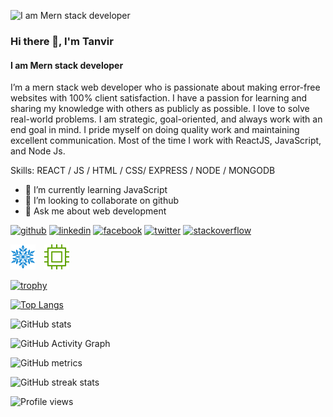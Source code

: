 
![I am Mern  stack developer ](https://i.ibb.co/NndLFxt/Screenshot-125.png)

### Hi there 👋, I'm Tanvir
#### I am Mern  stack developer 

I’m a  mern stack web developer who is passionate about making error-free websites with 100% client satisfaction. I have a passion for learning and sharing my knowledge with others as publicly as possible. I love to solve real-world problems. I am strategic, goal-oriented, and always work with an end goal in mind. I pride myself on doing quality work and maintaining excellent communication. Most of the time I work with ReactJS, JavaScript, and Node Js.

Skills:  REACT / JS / HTML / CSS/ EXPRESS / NODE / MONGODB

- 🌱 I’m currently learning JavaScript 
- 👯 I’m looking to collaborate on github 
- 💬 Ask me about web development  


[<img src='https://cdn.jsdelivr.net/npm/simple-icons@3.0.1/icons/github.svg' alt='github' height='40'>](https://github.com/https://github.com/Tanvir1407)  [<img src='https://cdn.jsdelivr.net/npm/simple-icons@3.0.1/icons/linkedin.svg' alt='linkedin' height='40'>](https://www.linkedin.com/in/https://www.linkedin.com/in/tan-vir-4148631b7//)  [<img src='https://cdn.jsdelivr.net/npm/simple-icons@3.0.1/icons/facebook.svg' alt='facebook' height='40'>](https://www.facebook.com/https://www.facebook.com/Tanvir.rl)  [<img src='https://cdn.jsdelivr.net/npm/simple-icons@3.0.1/icons/twitter.svg' alt='twitter' height='40'>](https://twitter.com/https://twitter.com/Tanvir00191684)  [<img src='https://cdn.jsdelivr.net/npm/simple-icons@3.0.1/icons/stackoverflow.svg' alt='stackoverflow' height='40'>](https://stackoverflow.com/users/https://stackoverflow.com/users/14487776/tanvir?tab=profile)  

<a href='https://archiveprogram.github.com/'><img src='https://raw.githubusercontent.com/acervenky/animated-github-badges/master/assets/acbadge.gif' width='40' height='40'></a> <a href='https://docs.github.com/en/developers'><img src='https://raw.githubusercontent.com/acervenky/animated-github-badges/master/assets/devbadge.gif' width='40' height='40'></a> 

[![trophy](https://github-profile-trophy.vercel.app/?username=https://github.com/Tanvir1407)](https://github.com/ryo-ma/github-profile-trophy)

[![Top Langs](https://github-readme-stats.vercel.app/api/top-langs/?username=https://github.com/Tanvir1407)](https://github.com/anuraghazra/github-readme-stats)

![GitHub stats](https://github-readme-stats.vercel.app/api?username=https://github.com/Tanvir1407&show_icons=true)  

![GitHub Activity Graph](https://activity-graph.herokuapp.com/graph?username=https://github.com/Tanvir1407)  

![GitHub metrics](https://metrics.lecoq.io/https://github.com/Tanvir1407)  

![GitHub streak stats](https://github-readme-streak-stats.herokuapp.com/?user=https://github.com/Tanvir1407)  

![Profile views](https://gpvc.arturio.dev/https://github.com/Tanvir1407)  
